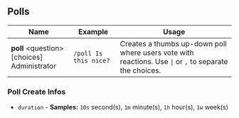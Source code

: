 ## Polls
<!-- tabs:start -->
<!-- tab:Slash Commands -->
Name              | Example           | Usage                                                                         
 ---------------- | ----------------- | ----------------------------------------------------------------------------- 
**poll** \<question> [choices]<br><span class="user-permissions">Administrator</span>  | `/poll Is this nice?` | Creates a thumbs up-down poll where users vote with reactions. Use `\|` or `,` to separate the choices.
<!-- tabs:end -->

### Poll Create Infos
- `duration` - **Samples:** `10s` second(s), `1m` minute(s), `1h` hour(s), `1w` week(s)